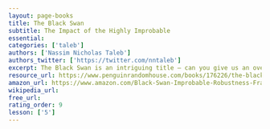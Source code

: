 ```yaml
---
layout: page-books
title: The Black Swan
subtitle: The Impact of the Highly Improbable
essential: 
categories: ['taleb']
authors: ['Nassim Nicholas Taleb']
authors_twitter: ['https://twitter.com/nntaleb']
excerpt: The Black Swan is an intriguing title — can you give us an overview of what a black swan looks like. The Black Swan is about these unexpected events that end up controlling our lives, the world, the economy, history, everything.
resource_url: https://www.penguinrandomhouse.com/books/176226/the-black-swan-second-edition-by-nassim-nicholas-taleb/
amazon_url: https://www.amazon.com/Black-Swan-Improbable-Robustness-Fragility/dp/081297381X
wikipedia_url: 
free_url: 
rating_order: 9
lesson: ['5']
---
```

